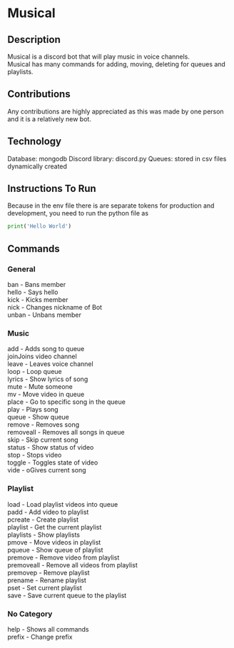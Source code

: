 # Musical
## Description
Musical is a discord bot that will play music in voice channels.  
Musical has many commands for adding, moving, deleting for queues and playlists.
## Contributions
Any contributions are highly appreciated as this was made by one person and it is a relatively new bot.
## Technology
Database: mongodb
Discord library: discord.py
Queues: stored in csv files dynamically created
## Instructions To Run
Because in the env file there is are separate tokens for production and development, you need to run the python file as
```python
print('Hello World')
```
## Commands
### General
ban - Bans member  
hello - Says hello  
kick - Kicks member  
nick - Changes nickname of Bot  
unban - Unbans member
### Music
add - Adds song to queue  
joinJoins video channel  
leave - Leaves voice channel  
loop - Loop queue  
lyrics - Show lyrics of song  
mute - Mute someone  
mv - Move video in queue  
place - Go to specific song in the queue  
play - Plays song  
queue - Show queue  
remove - Removes song  
removeall - Removes all songs in queue  
skip - Skip current song  
status - Show status of video  
stop - Stops video  
toggle - Toggles state of video  
vide - oGives current song
### Playlist
load - Load playlist videos into queue  
padd - Add video to playlist  
pcreate - Create playlist  
playlist - Get the current playlist  
playlists - Show playlists  
pmove - Move videos in playlist  
pqueue - Show queue of playlist  
premove - Remove video from playlist  
premoveall - Remove all videos from playlist  
premovep - Remove playlist  
prename - Rename playlist  
pset - Set current playlist  
save - Save current queue to the playlist
### No Category
help - Shows all commands  
prefix - Change prefix